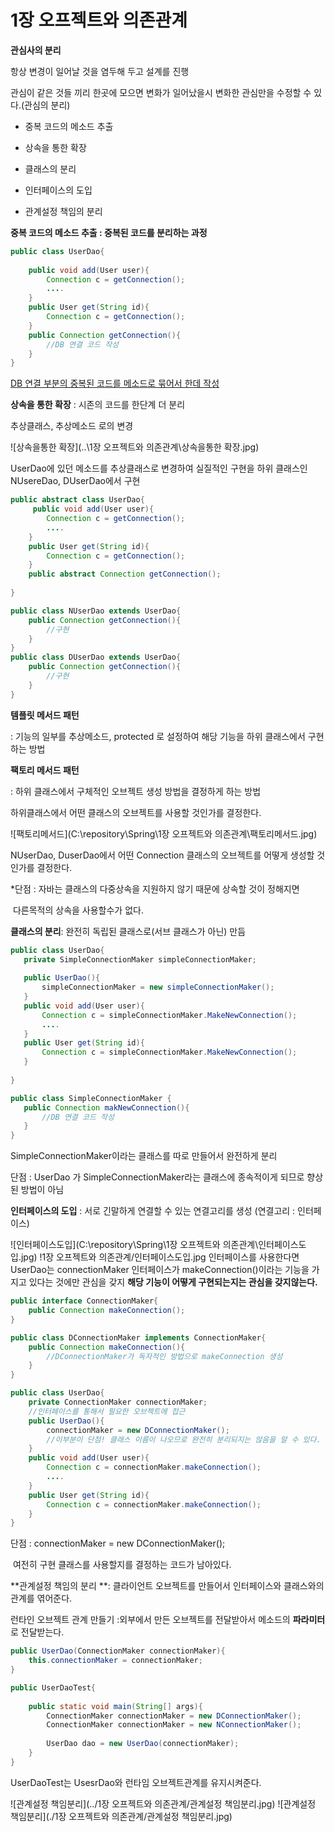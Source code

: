 # 1장 오프젝트와 의존관계

**관심사의 분리**

항상 변경이 일어날 것을 염두해 두고 설계를 진행

관심이 같은 것들 끼리 한곳에 모으면 변화가 일어났을시 변화한 관심만을 수정할 수 있다.(관심의 분리)



* 중복 코드의 메소드 추출 

* 상속을 통한 확장

* 클래스의 분리

* 인터페이스의 도입

* 관계설정 책임의 분리



**중복 코드의 메소드 추출 : 중복된 코드를 분리하는 과정**

```java
public class UserDao{
    
    public void add(User user){
        Connection c = getConnection();
        ....
    }
    public User get(String id){
        Connection c = getConnection();
    }
    public Connection getConnection(){
        //DB 연결 코드 작성
    }
}
```

<u>DB 연결 부분의 중복된 코드를 메소드로 묶어서 한데 작성</u>



**상속을 통한 확장** : 시존의 코드를 한단계 더 분리

추상클래스, 추상메소드 로의 변경



![상속을통한 확장](..\1장 오프젝트와 의존관계\상속을통한 확장.jpg)

UserDao에 있던 메소드를 추상클래스로 변경하여 실질적인 구현을 하위 클래스인 NUsereDao, DUserDao에서 구현



```java
public abstract class UserDao{
     public void add(User user){
        Connection c = getConnection();
        ....
    }
    public User get(String id){
        Connection c = getConnection();
    }
    public abstract Connection getConnection();
    
}

public class NUserDao extends UserDao{
    public Connection getConnection(){
        //구현
    }
}
public class DUserDao extends UserDao{
    public Connection getConnection(){
        //구현
    }
}
```

**템플릿 메서드 패턴**

: 기능의 일부를 추상메소드, protected 로 설정하여 해당 기능을 하위 클래스에서 구현하는 방법

**팩토리 메서드 패턴**

: 하위 클래스에서 구체적인 오브젝트 생성 방법을 결정하게 하는 방법

하위클래스에서 어떤 클래스의 오브젝트를 사용할 것인가를 결정한다.

![팩토리메서드](C:\repository\Spring\1장 오프젝트와 의존관계\팩토리메서드.jpg)

NUserDao, DuserDao에서 어떤 Connection 클래스의 오브젝트를 어떻게 생성할 것인가를 결정한다.

*단점 : 자바는 클래스의 다중상속을 지원하지 않기 때문에 상속할 것이 정해지면 

​			다른목적의 상속을 사용할수가 없다.



**클래스의 분리**: 완전히 독립된 클래스로(서브 클래스가 아닌) 만듬

 ```java
public class UserDao{
    private SimpleConnectionMaker simpleConnectionMaker;
    
    public UserDao(){
        simpleConnectionMaker = new simpleConnectionMaker();
    }
    public void add(User user){
        Connection c = simpleConnectionMaker.MakeNewConnection();
        ....
    }
    public User get(String id){
        Connection c = simpleConnectionMaker.MakeNewConnection();
    }
    
}

public class SimpleConnectionMaker {
    public Connection makNewConnection(){
        //DB 연결 코드 작성
    }
}
 ```

SimpleConnectionMaker이라는 클래스를 따로 만들어서 완전하게 분리

단점 :  UserDao 가 SimpleConnectionMaker라는 클래스에 종속적이게 되므로 향상된 방법이 아님



**인터페이스의 도입** : 서로 긴말하게 연결할 수 있는 연결고리를 생성 (연결고리 : 인터페이스)



![인터페이스도입](C:\repository\Spring\1장 오프젝트와 의존관계\인터페이스도입.jpg)
!1장 오프젝트와 의존관계/인터페이스도입.jpg
인터페이스를 사용한다면 UserDao는 connectionMaker 인터페이스가 makeConnection()이라는 기능을 가지고 있다는 것에만 관심을 갖지 **해당 기능이 어떻게 구현되는지는 관심을 갖지않는다.**



```java
public interface ConnectionMaker{
    public Connection makeConnection();
}

public class DConnectionMaker implements ConnectionMaker{
    public Connection makeConnection(){
        //DConnectionMaker가 독자적인 방법으로 makeConnection 생성
    }
}

public class UserDao{
    private ConnectionMaker connectionMaker;
    //인터페이스를 통해서 필요한 오브젝트에 접근
    public UserDao(){
        connectionMaker = new DConnectionMaker();
        //이부분이 단점! 클래스 이름이 나오므로 완전히 분리되지는 않음을 알 수 있다.
    }
    public void add(User user){
        Connection c = connectionMaker.makeConnection();
        ....
    }
    public User get(String id){
        Connection c = connectionMaker.makeConnection();
    }
}
```

단점 : connectionMaker = new DConnectionMaker(); 

​			여전히 구현 클래스를 사용할지를 결정하는 코드가 남아있다.



**관계설정 책임의 분리 **: 클라이언트 오브젝트를 만들어서 인터페이스와 클래스와의 관계를 엮어준다.



런타인 오브젝트 관계 만들기 :외부에서 만든 오브젝트를 전달받아서 메소드의 **파라미터**로 전달받는다.



```java
public UserDao(ConnectionMaker connectionMaker){
    this.connectionMaker = connectionMaker;
}

public UserDaoTest{
    
    public static void main(String[] args){
        ConnectionMaker connectionMaker = new DConnectionMaker();
        ConnectionMaker connectionMaker = new NConnectionMaker();
        
        UserDao dao = new UserDao(connectionMaker);
    }
}
```

UserDaoTest는 UsesrDao와 런타임 오브젝트관계를 유지시켜준다.

![관계설정 책임분리](../1장 오프젝트와 의존관계/관계설정 책임분리.jpg)
![관계설정 책임분리](./1장 오프젝트와 의존관계/관계설정 책임분리.jpg)
